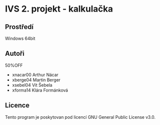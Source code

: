 # IVS 2. projekt - kalkulačka

Prostředí
---------

Windows 64bit

Autoři
------

50%OFF
- xnacar00 Arthur Nácar
- xberge04 Martin Berger
- xsebel04 Vít Šebela
- xforma14 Klára Formánková

Licence
-------

Tento program je poskytovan pod licencí GNU General Public License v3.0.
